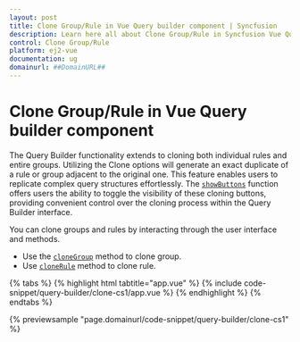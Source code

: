```yaml
---
layout: post
title: Clone Group/Rule in Vue Query builder component | Syncfusion
description: Learn here all about Clone Group/Rule in Syncfusion Vue Query builder component of Syncfusion Essential JS 2 and more.
control: Clone Group/Rule 
platform: ej2-vue
documentation: ug
domainurl: ##DomainURL##
---
```


# Clone Group/Rule in Vue Query builder component

The Query Builder functionality extends to cloning both individual rules and entire groups. Utilizing the Clone options will generate an exact duplicate of a rule or group adjacent to the original one. This feature enables users to replicate complex query structures effortlessly. The [`showButtons`](https://ej2.syncfusion.com/vue/documentation/api/query-builder/#showbuttons) function offers users the ability to toggle the visibility of these cloning buttons, providing convenient control over the cloning process within the Query Builder interface.

You can clone groups and rules by interacting through the user interface and methods.

* Use the [`cloneGroup`](https://ej2.syncfusion.com/vue/documentation/api/query-builder/#clonegroup) method to clone group.
* Use [`cloneRule`](https://ej2.syncfusion.com/vue/documentation/api/query-builder/#clonerule) method to clone rule.

{% tabs %}
{% highlight html tabtitle="app.vue" %}
{% include code-snippet/query-builder/clone-cs1/app.vue %}
{% endhighlight %}
{% endtabs %}
        
{% previewsample "page.domainurl/code-snippet/query-builder/clone-cs1" %}